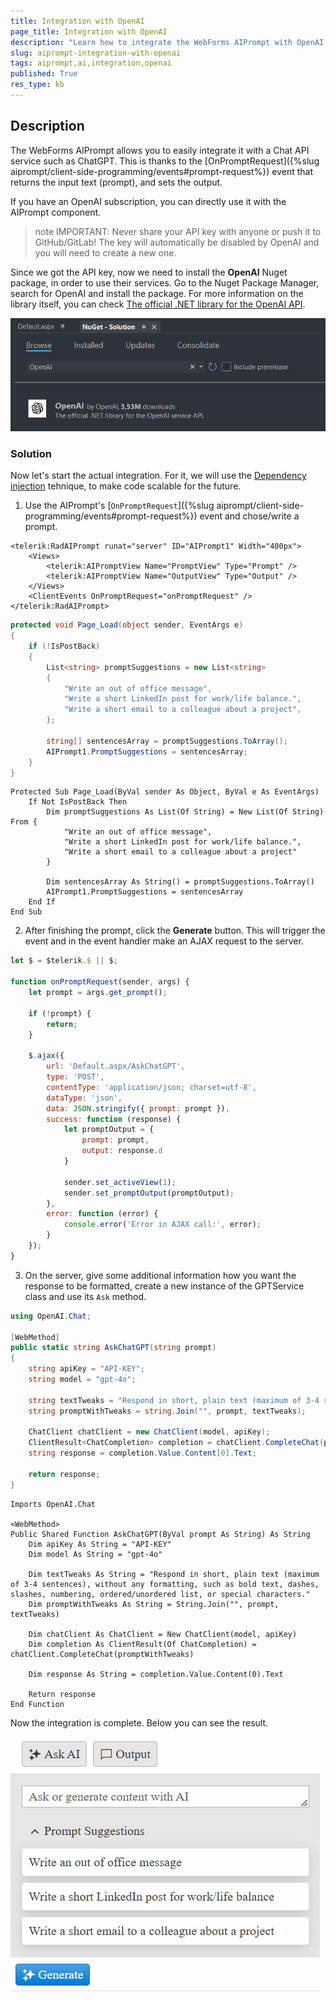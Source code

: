 ```yaml
---
title: Integration with OpenAI
page_title: Integration with OpenAI
description: "Learn how to integrate the WebForms AIPrompt with OpenAI and add Artificial Intellegence in it"
slug: aiprompt-integration-with-openai
tags: aiprompt,ai,integration,openai
published: True
res_type: kb
---
```


## Description

The WebForms AIPrompt allows you to easily integrate it with a Chat API service such as ChatGPT. This is thanks to the [OnPromptRequest]({%slug aiprompt/client-side-programming/events#prompt-request%}) event that returns the input text (prompt), and sets the output.

If you have an OpenAI subscription, you can directly use it with the AIPrompt component.

>note IMPORTANT: Never share your API key with anyone or push it to GitHub/GitLab! The key will automatically be disabled by OpenAI and you will need to create a new one.

Since we got the API key, now we need to install the **OpenAI** Nuget package, in order to use their services. Go to the Nuget Package Manager, search for OpenAI and install the package. For more information on the library itself, you can check [The official .NET library for the OpenAI API](https://github.com/openai/openai-dotnet).

![Installing OpenAI](images/aiprompt-openai-integration/nuget.png "Installing OpenAI")

### Solution

Now let's start the actual integration. For it, we will use the [Dependency injection](https://en.wikipedia.org/wiki/Dependency_injection) tehnique, to make code scalable for the future.

1. Use the AIPrompt's [`OnPromptRequest`]({%slug aiprompt/client-side-programming/events#prompt-request%}) event and chose/write a prompt.

````ASP.NET
<telerik:RadAIPrompt runat="server" ID="AIPrompt1" Width="400px">
    <Views>
        <telerik:AIPromptView Name="PromptView" Type="Prompt" />
        <telerik:AIPromptView Name="OutputView" Type="Output" />
    </Views>
    <ClientEvents OnPromptRequest="onPromptRequest" />
</telerik:RadAIPrompt>
````

````C#
protected void Page_Load(object sender, EventArgs e)
{
    if (!IsPostBack)
    {
        List<string> promptSuggestions = new List<string>
        {
            "Write an out of office message",
            "Write a short LinkedIn post for work/life balance.",
            "Write a short email to a colleague about a project",
        };

        string[] sentencesArray = promptSuggestions.ToArray();
        AIPrompt1.PromptSuggestions = sentencesArray;
    }
}
````
````VB
Protected Sub Page_Load(ByVal sender As Object, ByVal e As EventArgs)
    If Not IsPostBack Then
        Dim promptSuggestions As List(Of String) = New List(Of String) From {
            "Write an out of office message",
            "Write a short LinkedIn post for work/life balance.",
            "Write a short email to a colleague about a project"
        }

        Dim sentencesArray As String() = promptSuggestions.ToArray()
        AIPrompt1.PromptSuggestions = sentencesArray
    End If
End Sub
````

2. After finishing the prompt, click the **Generate** button. This will trigger the event and in the event handler make an AJAX request to the server.

````JavaScript
let $ = $telerik.$ || $;

function onPromptRequest(sender, args) {
    let prompt = args.get_prompt();

    if (!prompt) {
        return;
    }

    $.ajax({
        url: 'Default.aspx/AskChatGPT',
        type: 'POST',
        contentType: 'application/json; charset=utf-8',
        dataType: 'json',
        data: JSON.stringify({ prompt: prompt }),
        success: function (response) {
            let promptOutput = {
                prompt: prompt,
                output: response.d
            }

            sender.set_activeView(1);
            sender.set_promptOutput(promptOutput);
        },
        error: function (error) {
            console.error('Error in AJAX call:', error);
        }
    });
}
````

3. On the server, give some additional information how you want the response to be formatted, create a new instance of the GPTService class and use its `Ask` method.

````C#
using OpenAI.Chat;

[WebMethod]
public static string AskChatGPT(string prompt)
{
    string apiKey = "API-KEY";
    string model = "gpt-4o";

    string textTweaks = "Respond in short, plain text (maximum of 3-4 sentences), without any formatting, such as bold text, dashes, slashes, numbering, ordered/unordered list, or special characters.";
    string promptWithTweaks = string.Join("", prompt, textTweaks);

    ChatClient chatClient = new ChatClient(model, apiKey);
    ClientResult<ChatCompletion> completion = chatClient.CompleteChat(promptWithTweaks);
    string response = completion.Value.Content[0].Text;

    return response;
}
````
````VB
Imports OpenAI.Chat

<WebMethod>
Public Shared Function AskChatGPT(ByVal prompt As String) As String
    Dim apiKey As String = "API-KEY"
    Dim model As String = "gpt-4o"

    Dim textTweaks As String = "Respond in short, plain text (maximum of 3-4 sentences), without any formatting, such as bold text, dashes, slashes, numbering, ordered/unordered list, or special characters."
    Dim promptWithTweaks As String = String.Join("", prompt, textTweaks)

    Dim chatClient As ChatClient = New ChatClient(model, apiKey)
    Dim completion As ClientResult(Of ChatCompletion) = chatClient.CompleteChat(promptWithTweaks)

    Dim response As String = completion.Value.Content(0).Text

    Return response
End Function
````

Now the integration is complete. Below you can see the result.

![Result](images/aiprompt-openai-integration/result.gif "Result")

